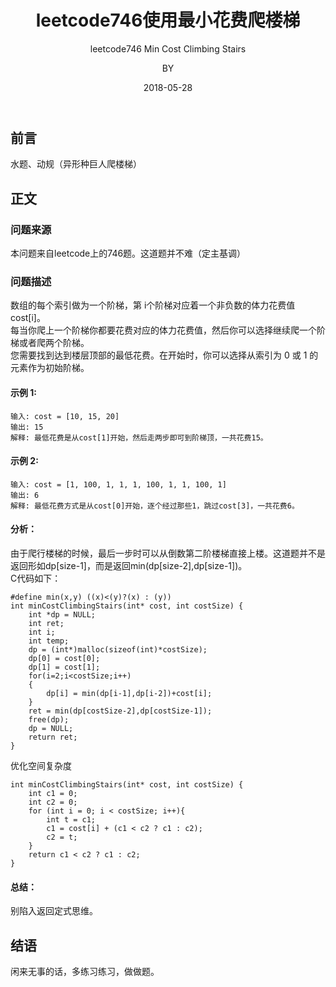 ﻿---
layout:     post
title:      leetcode746使用最小花费爬楼梯
subtitle:   leetcode746 Min Cost Climbing Stairs
date:       2018-05-28
author:     BY
header-img: img/post-bg-universe.jpg
catalog: true
tags:
    - Blog
---


## 前言

水题、动规（异形种巨人爬楼梯）

## 正文

### 问题来源

本问题来自leetcode上的746题。这道题并不难（定主基调）

### 问题描述

数组的每个索引做为一个阶梯，第 i个阶梯对应着一个非负数的体力花费值 cost[i]。  
每当你爬上一个阶梯你都要花费对应的体力花费值，然后你可以选择继续爬一个阶梯或者爬两个阶梯。  
您需要找到达到楼层顶部的最低花费。在开始时，你可以选择从索引为 0 或 1 的元素作为初始阶梯。  
#### 示例 1:
```
输入: cost = [10, 15, 20]
输出: 15
解释: 最低花费是从cost[1]开始，然后走两步即可到阶梯顶，一共花费15。
```
#### 示例 2:
```
输入: cost = [1, 100, 1, 1, 1, 100, 1, 1, 100, 1]
输出: 6
解释: 最低花费方式是从cost[0]开始，逐个经过那些1，跳过cost[3]，一共花费6。
```
#### 分析：
由于爬行楼梯的时候，最后一步时可以从倒数第二阶楼梯直接上楼。这道题并不是返回形如dp[size-1]，而是返回min(dp[size-2],dp[size-1])。    
C代码如下：  
```
#define min(x,y) ((x)<(y)?(x) : (y))
int minCostClimbingStairs(int* cost, int costSize) {
    int *dp = NULL;
	int ret;
	int i;
	int temp;
	dp = (int*)malloc(sizeof(int)*costSize);
	dp[0] = cost[0];
	dp[1] = cost[1];
	for(i=2;i<costSize;i++)
	{
		dp[i] = min(dp[i-1],dp[i-2])+cost[i];
	}
	ret = min(dp[costSize-2],dp[costSize-1]);
	free(dp);
	dp = NULL;
	return ret;
}
```  
优化空间复杂度  
```
int minCostClimbingStairs(int* cost, int costSize) {
    int c1 = 0;
    int c2 = 0;
    for (int i = 0; i < costSize; i++){
        int t = c1;
        c1 = cost[i] + (c1 < c2 ? c1 : c2);
        c2 = t;
    }
    return c1 < c2 ? c1 : c2;
}
```
#### 总结：
别陷入返回定式思维。

## 结语
闲来无事的话，多练习练习，做做题。
